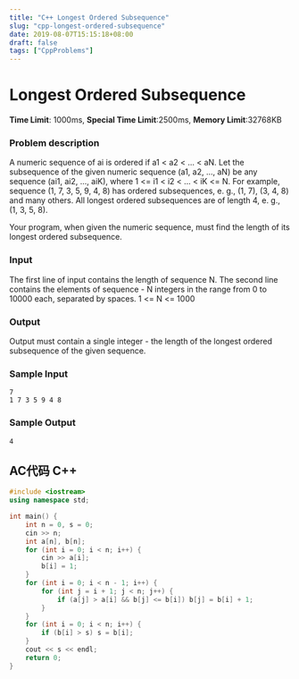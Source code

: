 ```yaml
---
title: "C++ Longest Ordered Subsequence"
slug: "cpp-longest-ordered-subsequence"
date: 2019-08-07T15:15:18+08:00
draft: false
tags: ["CppProblems"]
---
```


# Longest Ordered Subsequence

**Time Limit**: 1000ms, **Special Time Limit**:2500ms, **Memory Limit**:32768KB

### **Problem description**

A numeric sequence of ai is ordered if a1 < a2 < ... < aN. Let the subsequence of the given numeric sequence (a1, a2, ..., aN) be any sequence (ai1, ai2, ..., aiK), where 1 <= i1 < i2 < ... < iK <= N. For example, sequence (1, 7, 3, 5, 9, 4, 8) has ordered subsequences, e. g., (1, 7), (3, 4, 8) and many others. All longest ordered subsequences are of length 4, e. g., (1, 3, 5, 8).

Your program, when given the numeric sequence, must find the length of its longest ordered subsequence.

### **Input**

The first line of input contains the length of sequence N. The second line contains the elements of sequence - N integers in the range from 0 to 10000 each, separated by spaces. 1 <= N <= 1000 

### **Output**

Output must contain a single integer - the length of the longest ordered subsequence of the given sequence. 

### **Sample Input**
	7
	1 7 3 5 9 4 8
### **Sample Output**
	4
## AC代码 C++

```cpp
#include <iostream>
using namespace std;

int main() {
	int n = 0, s = 0;
	cin >> n;
	int a[n], b[n];
	for (int i = 0; i < n; i++) {
		cin >> a[i];
		b[i] = 1;
	}
	for (int i = 0; i < n - 1; i++) {
		for (int j = i + 1; j < n; j++) {
			if (a[j] > a[i] && b[j] <= b[i]) b[j] = b[i] + 1;
		}
	}
	for (int i = 0; i < n; i++) {
		if (b[i] > s) s = b[i];
	}
	cout << s << endl;
	return 0;
}
```